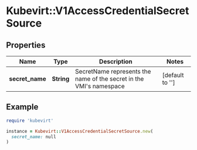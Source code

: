 # Kubevirt::V1AccessCredentialSecretSource

## Properties

| Name | Type | Description | Notes |
| ---- | ---- | ----------- | ----- |
| **secret_name** | **String** | SecretName represents the name of the secret in the VMI&#39;s namespace | [default to &#39;&#39;] |

## Example

```ruby
require 'kubevirt'

instance = Kubevirt::V1AccessCredentialSecretSource.new(
  secret_name: null
)
```

